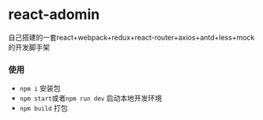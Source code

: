 # react-adomin
自己搭建的一套react+webpack+redux+react-router+axios+antd+less+mock的开发脚手架

### 使用
* `npm i` 安装包
* `npm start`或者`npm run dev` 启动本地开发环境
* `npm build` 打包
